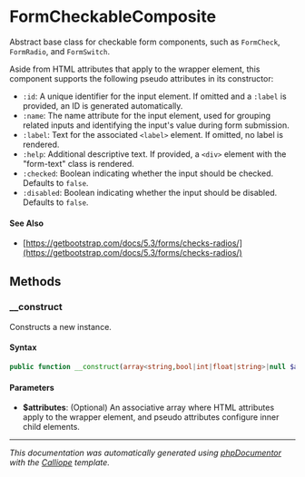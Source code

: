 # FormCheckableComposite

Abstract base class for checkable form components, such as `FormCheck`,
`FormRadio`, and `FormSwitch`.

Aside from HTML attributes that apply to the wrapper element, this component
supports the following pseudo attributes in its constructor:

- `:id`: A unique identifier for the input element. If omitted and a `:label`
  is provided, an ID is generated automatically.
- `:name`: The name attribute for the input element, used for grouping
  related inputs and identifying the input's value during form submission.
- `:label`: Text for the associated `<label>` element. If omitted, no label
  is rendered.
- `:help`: Additional descriptive text. If provided, a `<div>` element with
  the "form-text" class is rendered.
- `:checked`: Boolean indicating whether the input should be checked.
  Defaults to `false`.
- `:disabled`: Boolean indicating whether the input should be disabled.
  Defaults to `false`.

#### See Also

- [https://getbootstrap.com/docs/5.3/forms/checks-radios/](https://getbootstrap.com/docs/5.3/forms/checks-radios/)

## Methods

### __construct

Constructs a new instance.

#### Syntax

```php
public function __construct(array<string,bool|int|float|string>|null $attributes = null)
```

#### Parameters

- **$attributes**: (Optional) An associative array where HTML attributes apply to the wrapper element, and pseudo attributes configure inner child elements.

---

*This documentation was automatically generated using [phpDocumentor](http://www.phpdoc.org/) with the [Calliope](https://github.com/DaphneWebFramework/Calliope) template.*
